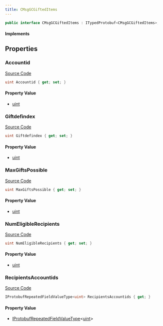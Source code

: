 ```yaml
---
title: CMsgGCGiftedItems
---
```


```csharp
public interface CMsgGCGiftedItems : ITypedProtobuf<CMsgGCGiftedItems>, INativeHandle
```

#### Implements

## Properties

### Accountid

[Source Code](https://github.com/swiftly-solution/swiftlys2/blob/beta/managed/src/SwiftlyS2.Generated/Protobufs/Interfaces/CMsgGCGiftedItems.cs#L13)

```csharp
uint Accountid { get; set; }
```

#### Property Value

- [uint](https://learn.microsoft.com/dotnet/api/system.uint32)

### Giftdefindex

[Source Code](https://github.com/swiftly-solution/swiftlys2/blob/beta/managed/src/SwiftlyS2.Generated/Protobufs/Interfaces/CMsgGCGiftedItems.cs#L16)

```csharp
uint Giftdefindex { get; set; }
```

#### Property Value

- [uint](https://learn.microsoft.com/dotnet/api/system.uint32)

### MaxGiftsPossible

[Source Code](https://github.com/swiftly-solution/swiftlys2/blob/beta/managed/src/SwiftlyS2.Generated/Protobufs/Interfaces/CMsgGCGiftedItems.cs#L19)

```csharp
uint MaxGiftsPossible { get; set; }
```

#### Property Value

- [uint](https://learn.microsoft.com/dotnet/api/system.uint32)

### NumEligibleRecipients

[Source Code](https://github.com/swiftly-solution/swiftlys2/blob/beta/managed/src/SwiftlyS2.Generated/Protobufs/Interfaces/CMsgGCGiftedItems.cs#L22)

```csharp
uint NumEligibleRecipients { get; set; }
```

#### Property Value

- [uint](https://learn.microsoft.com/dotnet/api/system.uint32)

### RecipientsAccountids

[Source Code](https://github.com/swiftly-solution/swiftlys2/blob/beta/managed/src/SwiftlyS2.Generated/Protobufs/Interfaces/CMsgGCGiftedItems.cs#L25)

```csharp
IProtobufRepeatedFieldValueType<uint> RecipientsAccountids { get; }
```

#### Property Value

- [IProtobufRepeatedFieldValueType](/docs/api/shared/netmessages/iprotobufrepeatedfieldvaluetype-1)<[uint](https://learn.microsoft.com/dotnet/api/system.uint32)>


